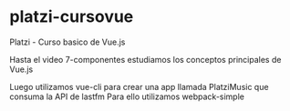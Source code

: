 # platzi-cursovue
Platzi - Curso basico de Vue.js

Hasta el video 7-componentes estudiamos los conceptos principales de Vue.js

Luego utilizamos vue-cli para crear una app llamada PlatziMusic que consuma la API de lastfm
Para ello utilizamos webpack-simple

